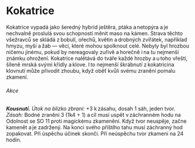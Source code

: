 # Kokatrice
  
Kokatrice vypadá jako šeredný hybrid ještěra, ptáka a netopýra a je nechvalně proslulá svou schopností měnit maso na kámen. Strava těchto všežravců se skládá z bobulí, ořechů, květin a drobných zvířátek, například hmyzu, myší a žab — věcí, které mohou spolknout celé. Nebyly byl hrozbou ničemu jinému, pokud by nereagovaly zuřivě a horečně i na tu nejmenší známku ohrožení. Kokatrice nalétává do tváře každé hrozby a u toho vřeští, šíleně mrská svými křídly a klove. I to nejmenší škrábnutí z kokatricina klovnutí může přivodit zhoubu, když oběť kvůli svému zranění pomalu zkamení.

<Monster 
    title="Kokatrice"
    subtitle="Malá obluda, bez přesvědčení"
    armor-class="11"
    hit-points="27 (6k6 + 6)"
    speed="4 sáhy, létání 8 sáhů"
    str="6 (-2)"
    dex="12 (+1)"
    con="12 (+1)"
    int="2 (-4)"
    wis="13 (+1)"
    cha="5 (-3)"
    saving-throws=""
    skills=""
    damage-vulnerabilities=""
    damage-resistances=""
    damage-immunities=""
    condition-immunities=""
    senses="vidění ve tmě 12 sáhů, pasivní Vnímání 11"
    languages="—"
    challenge="1/2 (100 ZK)"
    >

###### Akce
  
***Kousnutí.*** *Útok na blízko zbraní:* +3 k zásahu, dosah 1 sáh, jeden tvor. *Zásah:* Bodné zranění 3 (1k4 + 1) a cíl musí uspět v záchranném hodu na Odolnost se SO 11 proti magickému zkamenění. Když tvor neuspěje, začne kamenět a je zadržený. Na konci svého příštího tahu musí záchranný hod zopakovat. Při úspěchu účinek skončí. Při neúspěchu tvor zkamení na 24 hodin.

</Monster>  
